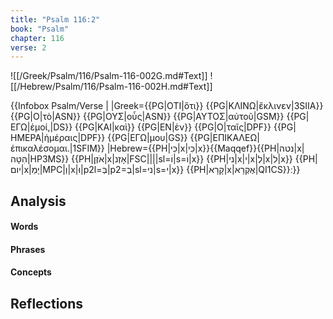 ```yaml
---
title: "Psalm 116:2"
book: "Psalm"
chapter: 116
verse: 2
---
```

![[/Greek/Psalm/116/Psalm-116-002G.md#Text]]
![[/Hebrew/Psalm/116/Psalm-116-002H.md#Text]]

{{Infobox Psalm/Verse |
|Greek={{PG|ΟΤΙ|ὅτι}} {{PG|ΚΛΙΝΩ|ἔκλινεν|3SIIA}} {{PG|Ο|τὸ|ASN}} {{PG|ΟΥΣ|οὖς|ASN}} {{PG|ΑΥΤΟΣ|αὐτοῦ|GSM}} {{PG|ΕΓΩ|ἐμοί,|DS}} {{PG|ΚΑΙ|καὶ}} {{PG|ΕΝ|ἐν}} {{PG|Ο|ταῖς|DPF}} {{PG|ΗΜΕΡΑ|ἡμέραις|DPF}} {{PG|ΕΓΩ|μου|GS}} {{PG|ΕΠΙΚΑΛΕΩ|ἐπικαλέσομαι.|1SFIM}}
|Hebrew={{PH|כִּי|x|כִּי|x}}{{Maqqef}}{{PH|נטה|x|הִטָּה|HP3MS}} {{PH|אֹזֶן|x|אָזְנ|FSC||||sl=וֹ|s=וֹ|x}} {{PH|ני|x|י|x|לְ|x|לִ|x}} {{PH|יום|x|יָמַ|MPC|וְ|x|וּ|p2l=בְּ|p2=בְ|sl=ני|s=י|x}} {{PH|קָרָא|x|אֶקְרָא|QI1CS}}׃
}}

## Analysis

#### Words

#### Phrases

#### Concepts

## Reflections
